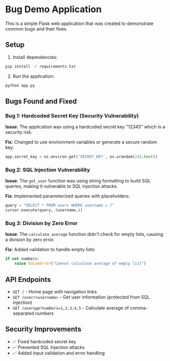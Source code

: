 # Bug Demo Application

This is a simple Flask web application that was created to demonstrate common bugs and their fixes.

## Setup

1. Install dependencies:
```bash
pip install -r requirements.txt
```

2. Run the application:
```bash
python app.py
```

## Bugs Found and Fixed

### Bug 1: Hardcoded Secret Key (Security Vulnerability)
**Issue**: The application was using a hardcoded secret key "12345" which is a security risk.

**Fix**: Changed to use environment variables or generate a secure random key:
```python
app.secret_key = os.environ.get('SECRET_KEY', os.urandom(24).hex())
```

### Bug 2: SQL Injection Vulnerability
**Issue**: The `get_user` function was using string formatting to build SQL queries, making it vulnerable to SQL injection attacks.

**Fix**: Implemented parameterized queries with placeholders:
```python
query = "SELECT * FROM users WHERE username = ?"
cursor.execute(query, (username,))
```

### Bug 3: Division by Zero Error
**Issue**: The `calculate_average` function didn't check for empty lists, causing a division by zero error.

**Fix**: Added validation to handle empty lists:
```python
if not numbers:
    raise ValueError("Cannot calculate average of empty list")
```

## API Endpoints

- `GET /` - Home page with navigation links
- `GET /user/<username>` - Get user information (protected from SQL injection)
- `GET /average?numbers=1,2,3,4,5` - Calculate average of comma-separated numbers

## Security Improvements

- ✅ Fixed hardcoded secret key
- ✅ Prevented SQL injection attacks
- ✅ Added input validation and error handling